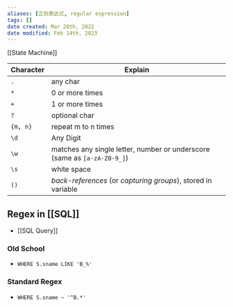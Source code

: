 ```yaml
---
aliases: [正则表达式, regular expression]
tags: [] 
date created: Mar 28th, 2022
date modified: Feb 14th, 2023
---
```

[[State Machine]]

| Character | Explain                                                                  |
| --------- | ------------------------------------------------------------------------ |
| `.`       | any char                                                                 |
| `*`       | 0 or more times                                                          |
| `+`       | 1 or more times                                                          |
| `?`       | optional char                                                            |
| `{m, n}`  | repeat m to n times                                                      |
| `\d`      | Any Digit                                                                |
| `\w`      | matches any single letter, number or underscore (same as `[a-zA-Z0-9_]`) |
| `\s`      | white space                                                              |
| `()`      | _back-references_ (or _capturing groups_), stored in variable                                                                         |

## Regex in [[SQL]]
- [[SQL Query]]

### Old School
- `WHERE S.sname LIKE 'B_%'`

### Standard Regex
- `WHERE S.sname ~ '^B.*'`